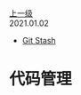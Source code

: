 <div class="extend-header">
<div class="info">
<a class="back" href="./">上一级</a>
<div class="mini">
<span>2021.01.02</span>
</div>
</div>
<div class="content">

<div class="custom-block links">
<ul class="desc">
<li><a href="undefined">Git Stash</a></li>
</ul>
</div>
</div>
</div>
<div class="content-header">
<h1>代码管理</h1>
</div>

